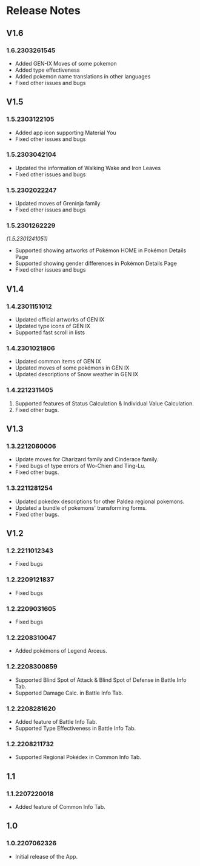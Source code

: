 # Release Notes
## V1.6
### 1.6.2303261545
- Added GEN-IX Moves of some pokemon
- Added type effectiveness 
- Added pokemon name translations in other languages
- Fixed other issues and bugs
  
## V1.5
### 1.5.2303122105
- Added app icon supporting Material You
- Fixed other issues and bugs
### 1.5.2303042104
- Updated the information of Walking Wake and Iron Leaves
- Fixed other issues and bugs
### 1.5.2302022247
- Updated moves of Greninja family
- Fixed other issues and bugs
### 1.5.2301262229
_(1.5.2301241051)_
- Supported showing artworks of Pokémon HOME in Pokémon Details Page
- Supported showing gender differences in Pokémon Details Page
- Fixed other issues and bugs
## V1.4
### 1.4.2301151012
- Updated official artworks of GEN IX
- Updated type icons of GEN IX
- Supported fast scroll in lists
### 1.4.2301021806
- Updated common items of GEN IX
- Updated moves of some pokémons in GEN IX
- Updated descriptions of Snow weather in GEN IX
### 1.4.2212311405
1. Supported features of Status Calculation & Individual Value Calculation.
2. Fixed other bugs.
## V1.3
### 1.3.2212060006
- Update moves for Charizard family and Cinderace family.
- Fixed bugs of type errors of Wo-Chien and Ting-Lu.
- Fixed other bugs.
### 1.3.2211281254
- Updated pokedex descriptions for other Paldea regional pokemons.
- Updated a bundle of pokemons' transforming forms.
- Fixed other bugs.
## V1.2
### 1.2.2211012343
- Fixed bugs
### 1.2.2209121837
- Fixed bugs
### 1.2.2209031605
- Fixed bugs
### 1.2.2208310047
- Added pokémons of Legend Arceus.
### 1.2.2208300859
- Supported Blind Spot of Attack & Blind Spot of Defense in Battle Info Tab.
- Supported Damage Calc. in Battle Info Tab.
### 1.2.2208281620 
- Added feature of Battle Info Tab.
- Supported Type Effectiveness in Battle Info Tab.
### 1.2.2208211732
- Supported Regional Pokédex in Common Info Tab. 
## 1.1
### 1.1.2207220018
- Added feature of Common Info Tab.
## 1.0
### 1.0.2207062326
- Initial release of the App.

